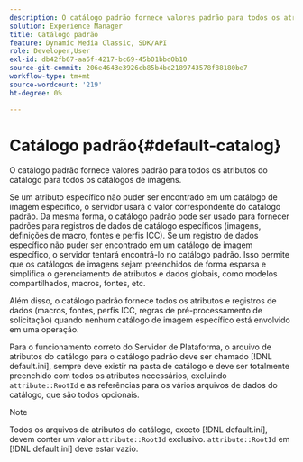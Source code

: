 ```yaml
---
description: O catálogo padrão fornece valores padrão para todos os atributos do catálogo para todos os catálogos de imagens.
solution: Experience Manager
title: Catálogo padrão
feature: Dynamic Media Classic, SDK/API
role: Developer,User
exl-id: db42fb67-aa6f-4217-bc69-45b01bbd0b10
source-git-commit: 206e4643e3926cb85b4be2189743578f88180be7
workflow-type: tm+mt
source-wordcount: '219'
ht-degree: 0%

---
```


# Catálogo padrão{#default-catalog}

O catálogo padrão fornece valores padrão para todos os atributos do catálogo para todos os catálogos de imagens.

Se um atributo específico não puder ser encontrado em um catálogo de imagem específico, o servidor usará o valor correspondente do catálogo padrão. Da mesma forma, o catálogo padrão pode ser usado para fornecer padrões para registros de dados de catálogo específicos (imagens, definições de macro, fontes e perfis ICC). Se um registro de dados específico não puder ser encontrado em um catálogo de imagem específico, o servidor tentará encontrá-lo no catálogo padrão. Isso permite que os catálogos de imagens sejam preenchidos de forma esparsa e simplifica o gerenciamento de atributos e dados globais, como modelos compartilhados, macros, fontes, etc.

Além disso, o catálogo padrão fornece todos os atributos e registros de dados (macros, fontes, perfis ICC, regras de pré-processamento de solicitação) quando nenhum catálogo de imagem específico está envolvido em uma operação.

Para o funcionamento correto do Servidor de Plataforma, o arquivo de atributos do catálogo para o catálogo padrão deve ser chamado [!DNL default.ini], sempre deve existir na pasta de catálogo e deve ser totalmente preenchido com todos os atributos necessários, excluindo `attribute::RootId` e as referências para os vários arquivos de dados do catálogo, que são todos opcionais.

>[!NOTE]
>
>Todos os arquivos de atributos do catálogo, exceto [!DNL default.ini], devem conter um valor `attribute::RootId` exclusivo. `attribute::RootId` em  [!DNL default.ini] deve estar vazio.
